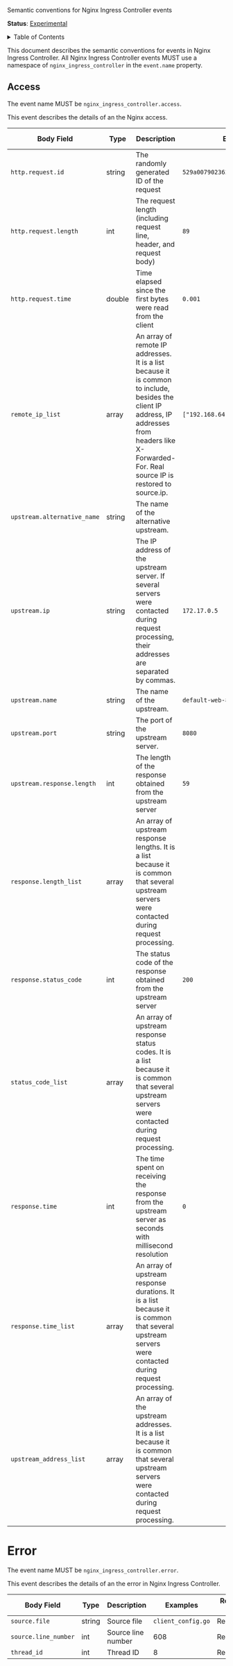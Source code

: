  Semantic conventions for Nginx Ingress Controller events

**Status**: [Experimental](../../../document-status.md)

<details>
<summary>Table of Contents</summary>
<!-- Re-generate TOC with `markdown-toc --no-first-h1 -i` -->

<!-- toc -->

<!-- tocstop -->

</details>

This document describes the semantic conventions for events in Nginx Ingress Controller. All Nginx Ingress Controller events MUST use a namespace of `nginx_ingress_controller` in the `event.name` property.

## Access

The event name MUST be `nginx_ingress_controller.access`.

This event describes the details of an the Nginx access.


| Body Field | Type | Description | Examples | Requirement Level |
|---|---|---|---|---|
`http.request.id` | string | The randomly generated ID of the request | `529a007902362a5f51385a5fa7049884` | Required |
`http.request.length` | int | The request length (including request line, header, and request body) | `89` | Recommended |
`http.request.time` | double | Time elapsed since the first bytes were read from the client | `0.001`| Recommended |
`remote_ip_list` | array | An array of remote IP addresses. It is a list because it is common to include, besides the client IP address, IP addresses from headers like X-Forwarded-For. Real source IP is restored to source.ip. | `["192.168.64.1"]` | Recommended |
`upstream.alternative_name` | string | The name of the alternative upstream. |  | Recommended |
`upstream.ip` | string | The IP address of the upstream server. If several servers were contacted during request processing, their addresses are separated by commas. | `172.17.0.5` |Recommended |
`upstream.name` | string | The name of the upstream. | `default-web-8080` | Recommended |
`upstream.port` | string | The port of the upstream server. | `8080` | Recommended |
`upstream.response.length` | int | The length of the response obtained from the upstream server | `59` | Recommended |
`response.length_list` | array | An array of upstream response lengths. It is a list because it is common that several upstream servers were contacted during request processing. |  | Recommended |
`response.status_code` | int | The status code of the response obtained from the upstream server | `200` | Recommended |
`status_code_list` |  array | An array of upstream response status codes. It is a list because it is common that several upstream servers were contacted during request processing. | | Recommended |
`response.time` | int | The time spent on receiving the response from the upstream server as seconds with millisecond resolution | `0` | Recommended |
`response.time_list` | array | An array of upstream response durations. It is a list because it is common that several upstream servers were contacted during request processing. | | Recommended |
`upstream_address_list` |  array | An array of the upstream addresses. It is a list because it is common that several upstream servers were contacted during request processing. |  | Recommended |

# Error

The event name MUST be `nginx_ingress_controller.error`.

This event describes the details of an the error in Nginx Ingress Controller.

| Body Field | Type | Description | Examples | Requirement Level |
|---|---|---|---|---|
`source.file` | string | Source file | `client_config.go` | Recommended |
`source.line_number` | int | Source line number | 608 | Recommended |
`thread_id` | int | Thread ID | 8 | Recommended |